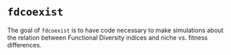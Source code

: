 # `fdcoexist`

The goal of `fdcoexist` is to have code necessary to make simulations about the relation between Functional Diversity indices and niche vs. fitness differences.
